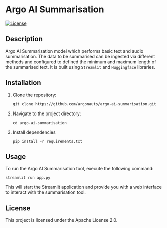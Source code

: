 # Argo AI Summarisation

[![License](https://img.shields.io/badge/License-Apache%202.0-blue.svg)](LICENSE)

## Description

Argo AI Summarisation model which performs basic text and audio summarisation. The data to be summarised can be ingested via different methods and configured to defined the minimum and maximum length of the summarised text. It is built using `Streamlit` and `Huggingface` libraries.

## Installation

1. Clone the repository:

   ```shell
   git clone https://github.com/argonauts/argo-ai-summarisation.git
   ```
2. Navigate to the project directory:

   ```shell
   cd argo-ai-summarisation
   ```
3. Install dependencies

   ```shell
   pip install -r requirements.txt
   ```

## Usage

To run the Argo AI Summarisation tool, execute the following command:

   ```shell
   streamlit run app.py
   ```

This will start the Streamlit application and provide you with a web interface to interact with the summarisation tool.


## License
This project is licensed under the Apache License 2.0.